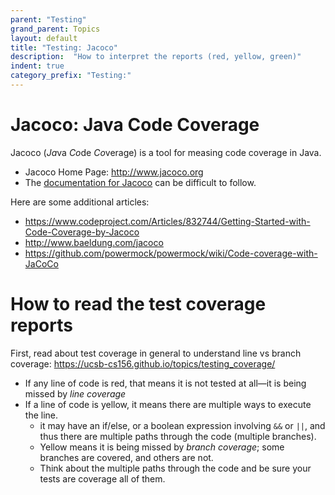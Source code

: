 ```yaml
---
parent: "Testing"
grand_parent: Topics
layout: default
title: "Testing: Jacoco"
description:  "How to interpret the reports (red, yellow, green)"
indent: true
category_prefix: "Testing:"
---
```


# Jacoco: Java Code Coverage

Jacoco (*Ja*va *Co*de *Co*verage)  is a tool for measing code coverage in Java.

* Jacoco Home Page: <http://www.jacoco.org>
* The [documentation for Jacoco](http://www.jacoco.org/jacoco/trunk/doc/index.html) can be difficult to follow.

Here are some additional articles:

* <https://www.codeproject.com/Articles/832744/Getting-Started-with-Code-Coverage-by-Jacoco>
* <http://www.baeldung.com/jacoco>
* <https://github.com/powermock/powermock/wiki/Code-coverage-with-JaCoCo>


# How to read the test coverage reports

First, read about test coverage in general to understand line vs branch coverage: <https://ucsb-cs156.github.io/topics/testing_coverage/>

* If any line of code is red, that means it is not tested at all&mdash;it is being missed by *line coverage*
* If a line of code is yellow, it means there are multiple ways to execute the line.
   * it may have an if/else, or a boolean expression involving `&&` or `||`, and thus there are multiple paths through the code (multiple branches).  
   * Yellow means it is being missed by *branch coverage*; some branches are covered, and others are not.   
   * Think about the multiple paths through the code and be sure your tests are coverage all of them.


